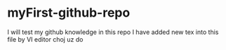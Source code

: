 # myFirst-github-repo
I will test my github knowledge in this repo
I have added new tex into this file by VI editor
choj uz do